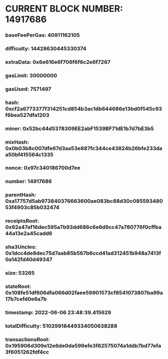 # CURRENT BLOCK NUMBER: 14917686

### baseFeePerGas: 40911162105
### difficulty: 14428630445330374
### extraData: 0x6e616e6f706f6f6c2e6f7267
### gasLimit: 30000000
### gasUsed: 7571497
### hash: 0xcf2a6773377f314251cd854b3ac1db644686e13bd0f545c93f6bea527dfa1203
### miner: 0x52bc44d5378309EE2abF1539BF71dE1b7d7bE3b5
### mixHash: 0x0b03b8c007dfe67d3aa53e887fc344ce43824b26bfe233daa50bf415564c1335
### nonce: 0x97c340186700d7ee
### number: 14917686
### parentHash: 0xa17757d5ab973840376663600ae083bc88d30c08559348053f4903c85b032474
### receiptsRoot: 0x92a47af16dec595a7b93dd686c6e6d9cc47a780776f0cffba44a13e2a45cadd6
### sha3Uncles: 0x1dcc4de8dec75d7aab85b567b6ccd41ad312451b948a7413f0a142fd40d49347
### size: 53265
### stateRoot: 0x108fe51df606dfa066d02faee59901573cf8541073807ba99a17b7cefd0e6a7b
### timestamp: 2022-06-06 23:48:39.415629
### totalDifficulty: 51029918449334050638288
### transactionsRoot: 0x195906d309e12e6de0da599efe3f62575074a1ddb7bd77efa3f6051262fdf4cc
